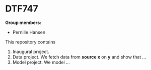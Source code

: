 # DTF747

**Group members:**
- Pernille Hansen

This repository contains  
1. Inaugural project. 
2. Data project. We fetch data from **source x** on **y** and show that ...
3. Model project. We model ...
